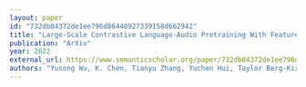 ```yaml
---
layout: paper
id: "732db04372de1ee796d86448927339158d662942"
title: "Large-Scale Contrastive Language-Audio Pretraining With Feature Fusion And Keyword-To-Caption Augmentation"
publication: "ArXiv"
year: 2022
external_url: https://www.semanticscholar.org/paper/732db04372de1ee796d86448927339158d662942
authors: "Yusong Wu, K. Chen, Tianyu Zhang, Yuchen Hui, Taylor Berg-Kirkpatrick, S. Dubnov"
---
```

